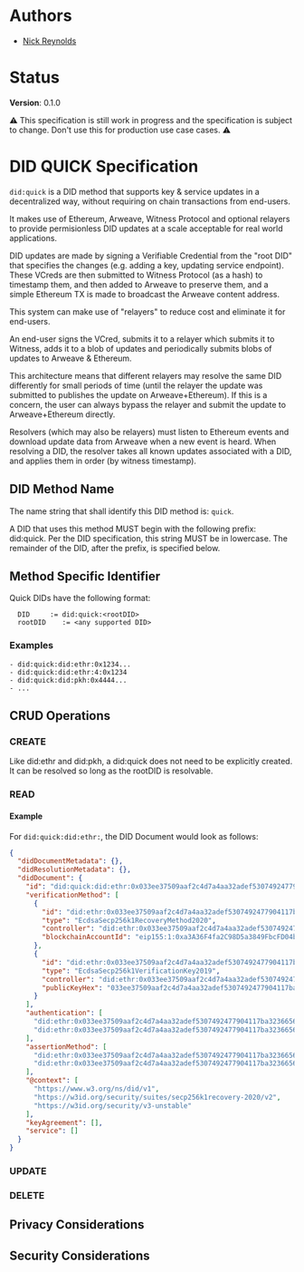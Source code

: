 # Authors

- [Nick Reynolds](https://github.com/nickreynolds)

# Status

**Version**: 0.1.0

:warning: This specification is still work in progress and the specification is subject to change. Don't use this for production use case cases. :warning:

# DID QUICK Specification

`did:quick` is a DID method that supports key & service updates in a decentralized way, without requiring on chain transactions from end-users.

It makes use of Ethereum, Arweave, Witness Protocol and optional relayers to provide permisionless DID updates at a scale acceptable for real world applications.

DID updates are made by signing a Verifiable Credential from the "root DID" that specifies the changes (e.g. adding a key, updating service endpoint). These VCreds are then submitted to Witness Protocol (as a hash) to timestamp them, and then added to Arweave to preserve them, and a simple Ethereum TX is made to broadcast the Arweave content address.

This system can make use of "relayers" to reduce cost and eliminate it for end-users.

An end-user signs the VCred, submits it to a relayer which submits it to Witness, adds it to a blob of updates and periodically submits blobs of updates to Arweave & Ethereum. 

This architecture means that different relayers may resolve the same DID differently for small periods of time (until the relayer the update was submitted to publishes the update on Arweave+Ethereum). If this is a concern, the user can always bypass the relayer and submit the update to Arweave+Ethereum directly.

Resolvers (which may also be relayers) must listen to Ethereum events and download update data from Arweave when a new event is heard. When resolving a DID, the resolver takes all known updates associated with a DID, and applies them in order (by witness timestamp).


## DID Method Name

The name string that shall identify this DID method is: `quick`.

A DID that uses this method MUST begin with the following prefix: did:quick. Per the DID specification, this string MUST be in lowercase. The remainder of the DID, after the prefix, is specified below.

## Method Specific Identifier

Quick DIDs have the following format:

```
  DID     := did:quick:<rootDID>
  rootDID    := <any supported DID>
```


### Examples

```
- did:quick:did:ethr:0x1234...
- did:quick:did:ethr:4:0x1234
- did:quick:did:pkh:0x4444...
- ...
```

## CRUD Operations


### CREATE
Like did:ethr and did:pkh, a did:quick does not need to be explicitly created. It can be resolved so long as the rootDID is resolvable.

### READ


#### Example

For `did:quick:did:ethr:`, the DID Document would look as follows:

```json
{
  "didDocumentMetadata": {},
  "didResolutionMetadata": {},
  "didDocument": {
    "id": "did:quick:did:ethr:0x033ee37509aaf2c4d7a4aa32adef5307492477904117ba3236656031e51246c10a",
    "verificationMethod": [
      {
        "id": "did:ethr:0x033ee37509aaf2c4d7a4aa32adef5307492477904117ba3236656031e51246c10a#controller",
        "type": "EcdsaSecp256k1RecoveryMethod2020",
        "controller": "did:ethr:0x033ee37509aaf2c4d7a4aa32adef5307492477904117ba3236656031e51246c10a",
        "blockchainAccountId": "eip155:1:0xa3A36F4fa2C98D5a3849FbcFD04bA55287E9FB19"
      },
      {
        "id": "did:ethr:0x033ee37509aaf2c4d7a4aa32adef5307492477904117ba3236656031e51246c10a#controllerKey",
        "type": "EcdsaSecp256k1VerificationKey2019",
        "controller": "did:ethr:0x033ee37509aaf2c4d7a4aa32adef5307492477904117ba3236656031e51246c10a",
        "publicKeyHex": "033ee37509aaf2c4d7a4aa32adef5307492477904117ba3236656031e51246c10a"
      }
    ],
    "authentication": [
      "did:ethr:0x033ee37509aaf2c4d7a4aa32adef5307492477904117ba3236656031e51246c10a#controller",
      "did:ethr:0x033ee37509aaf2c4d7a4aa32adef5307492477904117ba3236656031e51246c10a#controllerKey"
    ],
    "assertionMethod": [
      "did:ethr:0x033ee37509aaf2c4d7a4aa32adef5307492477904117ba3236656031e51246c10a#controller",
      "did:ethr:0x033ee37509aaf2c4d7a4aa32adef5307492477904117ba3236656031e51246c10a#controllerKey"
    ],
    "@context": [
      "https://www.w3.org/ns/did/v1",
      "https://w3id.org/security/suites/secp256k1recovery-2020/v2",
      "https://w3id.org/security/v3-unstable"
    ],
    "keyAgreement": [],
    "service": []
  }
}
```


### UPDATE


### DELETE


## Privacy Considerations


## Security Considerations

